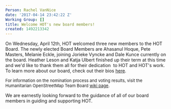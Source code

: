 ```yaml
---
Person: Rachel VanNice
date: '2017-04-14 23:42:22 Z'
Working Group: []
title: Welcome HOT's new board members!
created: 1492213342
---
```

<p>On Wednesday, April 12th, HOT welcomed three new members to the HOT Board.&nbsp;The newly elected Board Members are Ahasanul Hoque, Pete Masters, Melanie Eckle, joining Jorieke Vyncke and Dale Kunce currently on the board. Heather Leson and Katja Ulbert finished up their term at this time and we'd like to thank them all for their dedication &nbsp;to HOT and HOT's work. To learn more about our board, check out their bios <a href="https://www.hotosm.org/board" target="_blank">here</a>.&nbsp;</p><p><span style="font-size: 13.008px;">For information on the nomination process and voting results, visit the Humanitarian OpenStreetMap Team Board <a href="https://wiki.openstreetmap.org/wiki/Humanitarian_OSM_Team/Board_Elections_2017" target="_blank">wiki page</a>.&nbsp;</span></p><p>We are earnestly looking forward to the guidance of all of our board members in guiding and supporting HOT.&nbsp;</p>
